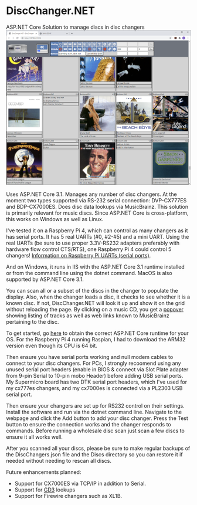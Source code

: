 # DiscChanger.NET
ASP.NET Core Solution to manage discs in disc changers
<img src="doc/DiscChanger.NET.png" />

Uses ASP.NET Core 3.1. Manages any number of disc changers. At the moment two types supported via RS-232 serial connection: DVP-CX777ES and BDP-CX7000ES. Does disc data lookups via MusicBrainz. This solution is primarily relevant for music discs. Since ASP.NET Core is cross-platform, this works on Windows as well as Linux. 

I've tested it on a Raspberry Pi 4, which can control as many changers as it has serial ports. It has 5 real UARTs (#0, #2-#5) and a mini UART. Using the real UARTs (be sure to use proper 3.3V-RS232 adapters preferably with hardware flow control CTS/RTS), one Raspberry Pi 4 could control 5 changers! <a href="https://www.raspberrypi.org/documentation/configuration/uart.md">Information on Raspberry Pi UARTs (serial ports)</a>.

And on Windows, it runs in IIS with the ASP.NET Core 3.1 runtime installed or from the command line using the dotnet command. MacOS is also supported by ASP.NET Core 3.1.

You can scan all or a subset of the discs in the changer to populate the display. Also, when the changer loads a disc, it checks to see whether it is a known disc. If not, DiscChanger.NET will look it up and show it on the grid without reloading the page. By clicking on a music CD, you get a <a href="doc/DiscChanger.NET Popover audio tracks and links.png">popover</a> showing listing of tracks as well as web links known to MusicBrainz pertaining to the disc.

To get started, go <a href="https://dotnet.microsoft.com/download/dotnet-core/3.1">here</a> to obtain the correct ASP.NET Core runtime for your OS. For the Raspberry Pi 4 running Raspian, I had to download the ARM32 version even though its CPU is 64 bit.

Then ensure you have serial ports working and null modem cables to connect to your disc changers. For PCs, I strongly recoomend using any unused serial port headers (enable in BIOS & connect via Slot Plate adapter from 9-pin Serial to 10-pin mobo Header) before adding USB serial ports. My Supermicro board has two DTK serial port headers, which I've used for my cx777es changers, and my cx7000es is connected via a PL2303 USB serial port.

Then ensure your changers are set up for RS232 control on their settings. Install the software and run via the dotnet command line. Navigate to the webpage and click the Add button to add your disc changer. Press the Test button to ensure the connection works and the changer responds to commands. Before running a wholesale disc scan just scan a few discs to ensure it all works well.

After you scanned all your discs, please be sure to make regular backups of the DiscChangers.json file and the Discs directory so you can restore it if needed without needing to rescan all discs.

Future enhancements planned:
- Support for CX7000ES via TCP/IP in addition to Serial.
- Support for <a href="https://www.getdigitaldata.com/GD3.aspx">GD3</a> lookups
- Support for Firewire changers such as XL1B.
